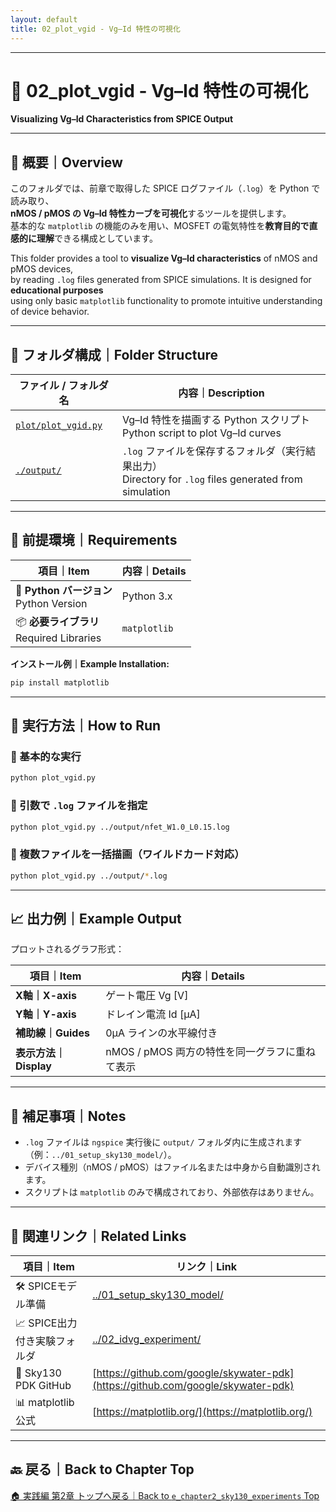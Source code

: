 ```yaml
---
layout: default
title: 02_plot_vgid - Vg–Id 特性の可視化
---
```


---

# 📘 02_plot_vgid - Vg–Id 特性の可視化  
**Visualizing Vg–Id Characteristics from SPICE Output**

---

## 📄 概要｜Overview

このフォルダでは、前章で取得した SPICE ログファイル（`.log`）を Python で読み取り、  
**nMOS / pMOS の Vg–Id 特性カーブを可視化**するツールを提供します。  
基本的な `matplotlib` の機能のみを用い、MOSFET の電気特性を**教育目的で直感的に理解**できる構成としています。

This folder provides a tool to **visualize Vg–Id characteristics** of nMOS and pMOS devices,  
by reading `.log` files generated from SPICE simulations. It is designed for **educational purposes**  
using only basic `matplotlib` functionality to promote intuitive understanding of device behavior.

---

## 📁 フォルダ構成｜Folder Structure

| ファイル / フォルダ名 | 内容｜Description |
|------------------------|----------------------------------------------------------|
| [`plot/plot_vgid.py`](./plot/plot_vgid.py) | Vg–Id 特性を描画する Python スクリプト<br>Python script to plot Vg–Id curves |
| [`./output/`](./output/) | `.log` ファイルを保存するフォルダ（実行結果出力）<br>Directory for `.log` files generated from simulation |

---

## 🔧 前提環境｜Requirements

| 項目｜Item | 内容｜Details |
|------------|------------------------|
| 🐍 **Python バージョン**<br>Python Version | Python 3.x |
| 📦 **必要ライブラリ**<br>Required Libraries | `matplotlib` |

**インストール例｜Example Installation:**

```bash
pip install matplotlib
```

---

## 🚀 実行方法｜How to Run

### 🔹 基本的な実行

```bash
python plot_vgid.py
```

### 🔹 引数で `.log` ファイルを指定

```bash
python plot_vgid.py ../output/nfet_W1.0_L0.15.log
```

### 🔹 複数ファイルを一括描画（ワイルドカード対応）

```bash
python plot_vgid.py ../output/*.log
```

---

## 📈 出力例｜Example Output

プロットされるグラフ形式：

| 項目｜Item | 内容｜Details |
|--------|-----------------------------|
| **X軸｜X-axis** | ゲート電圧 Vg [V] |
| **Y軸｜Y-axis** | ドレイン電流 Id [μA] |
| **補助線｜Guides** | 0μA ラインの水平線付き |
| **表示方法｜Display** | nMOS / pMOS 両方の特性を同一グラフに重ねて表示 |

---

## 📝 補足事項｜Notes

- `.log` ファイルは `ngspice` 実行後に `output/` フォルダ内に生成されます（例：`../01_setup_sky130_model/`）。
- デバイス種別（nMOS / pMOS）はファイル名または中身から自動識別されます。
- スクリプトは `matplotlib` のみで構成されており、外部依存はありません。

---

## 🔗 関連リンク｜Related Links

| 項目｜Item | リンク｜Link |
|--------|-------------------------|
| 🛠️ SPICEモデル準備 | [../01_setup_sky130_model/](../01_setup_sky130_model/) |
| 📈 SPICE出力付き実験フォルダ | [../02_idvg_experiment/](../02_idvg_experiment/) |
| 💾 Sky130 PDK GitHub | [https://github.com/google/skywater-pdk](https://github.com/google/skywater-pdk) |
| 📊 matplotlib公式 | [https://matplotlib.org/](https://matplotlib.org/) |

---

## 🔙 戻る｜Back to Chapter Top

[🏠 実践編 第2章 トップへ戻る｜Back to `e_chapter2_sky130_experiments` Top](../README.md)
